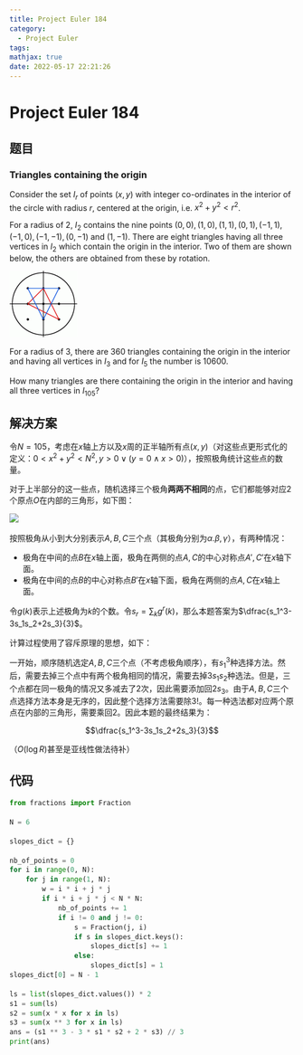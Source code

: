 ```yaml
---
title: Project Euler 184
category:
  - Project Euler
tags:
mathjax: true
date: 2022-05-17 22:21:26
---
```


<escape><!-- more --></escape>

# Project Euler 184

## 题目

### Triangles containing the origin

Consider the set $I_r$ of points $(x,y)$ with integer co-ordinates in the interior of the circle with radius $r$, centered at the origin, i.e. $x^2 + y^2 < r^2$.

For a radius of $2$, $I_2$ contains the nine points $(0,0), (1,0), (1,1), (0,1), (-1,1), (-1,0), (-1,-1), (0,-1)$ and $(1,-1)$. There are eight triangles having all three vertices in $I_2$ which contain the origin in the interior. Two of them are shown below, the others are obtained from these by rotation.

![](../images/p184.gif)

For a radius of $3$, there are $360$ triangles containing the origin in the interior and having all vertices in $I_3$ and for $I_5$ the number is $10600$.

How many triangles are there containing the origin in the interior and having all three vertices in $I_{105}$?

## 解决方案

令$N=105$，考虑在$x$轴上方以及$x$周的正半轴所有点$(x,y)$（对这些点更形式化的定义：$0<x^2+y^2<N^2, y>0\lor (y=0\land x>0)$），按照极角统计这些点的数量。

对于上半部分的这一些点，随机选择三个极角**两两不相同**的点，它们都能够对应$2$个原点$O$在内部的三角形，如下图：

![](../images/p184-1.png)

按照极角从小到大分别表示$A,B,C$三个点（其极角分别为$\alpha.\beta,\gamma$），有两种情况：

- 极角在中间的点$B$在$x$轴上面，极角在两侧的点$A,C$的中心对称点$A',C'$在$x$轴下面。
- 极角在中间的点$B$的中心对称点$B'$在$x$轴下面，极角在两侧的点$A,C$在$x$轴上面。

令$g(k)$表示上述极角为$k$的个数。令$s_r=\sum_k g^r(k)$，那么本题答案为$\dfrac{s_1^3-3s_1s_2+2s_3}{3}$。

计算过程使用了容斥原理的思想，如下：

一开始，顺序随机选定$A,B,C$三个点（不考虑极角顺序），有$s_1^3$种选择方法。然后，需要去掉三个点中有两个极角相同的情况，需要去掉$3s_1s_2$种选法。但是，三个点都在同一极角的情况又多减去了$2$次，因此需要添加回$2s_3$。由于$A,B,C$三个点选择方法本身是无序的，因此整个选择方法需要除$3!$。每一种选法都对应两个原点在内部的三角形，需要乘回$2$。因此本题的最终结果为：

$$\dfrac{s_1^3-3s_1s_2+2s_3}{3}$$

（$O(\log R)$甚至是亚线性做法待补）

## 代码

```py
from fractions import Fraction

N = 6

slopes_dict = {}

nb_of_points = 0
for i in range(0, N):
    for j in range(1, N):
        w = i * i + j * j
        if i * i + j * j < N * N:
            nb_of_points += 1
            if i != 0 and j != 0:
                s = Fraction(j, i)
                if s in slopes_dict.keys():
                    slopes_dict[s] += 1
                else:
                    slopes_dict[s] = 1
slopes_dict[0] = N - 1

ls = list(slopes_dict.values()) * 2
s1 = sum(ls)
s2 = sum(x * x for x in ls)
s3 = sum(x ** 3 for x in ls)
ans = (s1 ** 3 - 3 * s1 * s2 + 2 * s3) // 3
print(ans)

```
